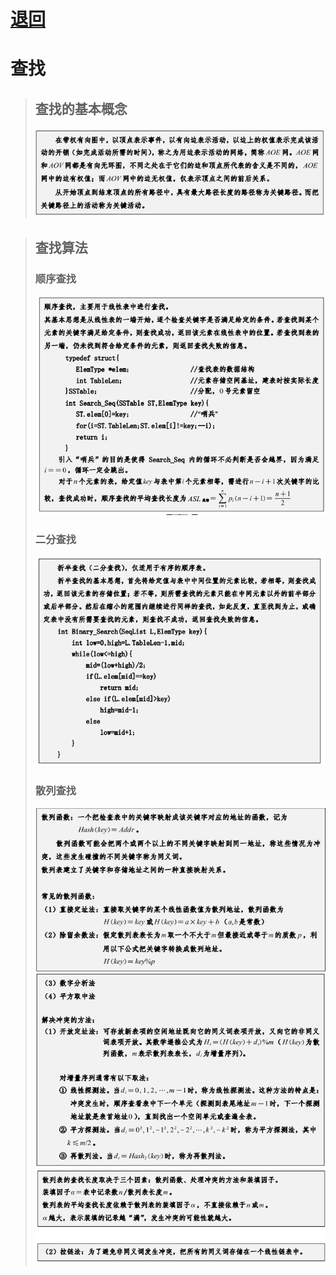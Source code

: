 # [退回](../README.md)
# 查找
> ## 查找的基本概念
> ![alt text](../资源/查找的概念.png)



> ## 查找算法
> ### 顺序查找
> ![alt text](../资源/顺序查找.png)
> ### 二分查找
> ![alt text](../资源/二分查找.png)
> ### 散列查找
> ![alt text](../资源/散列查找1.png)
> ![alt text](../资源/散列查找2.png)
> ![alt text](../资源/散列查找3.png)